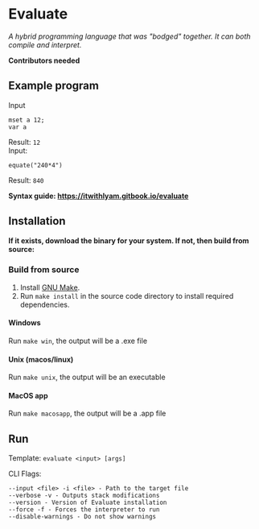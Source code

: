 # Evaluate
_A hybrid programming language that was "bodged" together. It can both compile and interpret._

**Contributors needed**

## Example program
Input 
```
mset a 12;
var a
```
Result: `12`  
Input: 
```
equate("240*4")
```
Result: `840`

**Syntax guide: https://itwithlyam.gitbook.io/evaluate**

## Installation
**If it exists, download the binary for your system. If not, then build from source:**

### Build from source

1. Install [GNU Make](https://www.gnu.org/software/make/).
2. Run `make install` in the source code directory to install required dependencies.

#### Windows
Run `make win`, the output will be a .exe file

#### Unix (macos/linux)
Run `make unix`, the output will be an executable

#### MacOS app
Run `make macosapp`, the output will be a .app file

## Run 
Template: `evaluate <input> [args]`

CLI Flags:
```
--input <file> -i <file> - Path to the target file
--verbose -v - Outputs stack modifications
--version - Version of Evaluate installation
--force -f - Forces the interpreter to run
--disable-warnings - Do not show warnings
```
